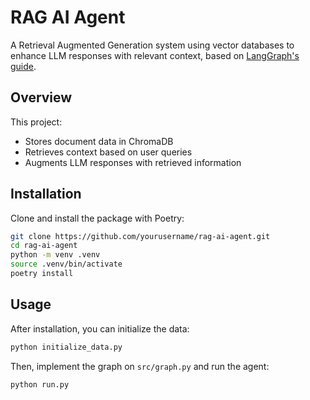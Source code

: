 # RAG AI Agent

A Retrieval Augmented Generation system using vector databases to enhance LLM responses with relevant context, based on [LangGraph's guide](https://langchain-ai.github.io/langgraph/tutorials/rag/langgraph_agentic_rag/).

## Overview

This project:

- Stores document data in ChromaDB
- Retrieves context based on user queries
- Augments LLM responses with retrieved information

## Installation

Clone and install the package with Poetry:

```bash
git clone https://github.com/yourusername/rag-ai-agent.git
cd rag-ai-agent
python -m venv .venv
source .venv/bin/activate
poetry install
```

## Usage

After installation, you can initialize the data:

```bash
python initialize_data.py
```

Then, implement the graph on `src/graph.py` and run the agent:

```bash
python run.py
```
